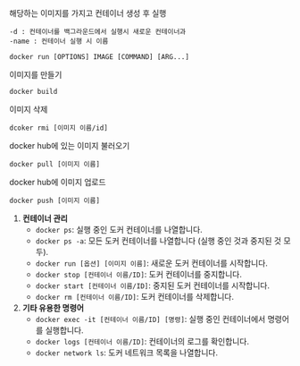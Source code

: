 

해당하는 이미지를 가지고 컨테이너 생성 후 실행

	-d : 컨테이너를 백그라운드에서 실행시 새로운 컨테이너과 
	-name : 컨테이너 실행 시 이름

```
docker run [OPTIONS] IMAGE [COMMAND] [ARG...]
```

이미지를 만들기

```
docker build
```


이미지 삭제

```
dcoker rmi [이미지 이름/id]
```

docker hub에 있는 이미지 불러오기

```
docker pull [이미지 이름]
```

docker hub에 이미지 업로드

```
docker push [이미지 이름]
```


1. **컨테이너 관리**
    - `docker ps`: 실행 중인 도커 컨테이너를 나열합니다.
    - `docker ps -a`: 모든 도커 컨테이너를 나열합니다 (실행 중인 것과 중지된 것 모두).
    - `docker run [옵션] [이미지 이름]`: 새로운 도커 컨테이너를 시작합니다.
    - `docker stop [컨테이너 이름/ID]`: 도커 컨테이너를 중지합니다.
    - `docker start [컨테이너 이름/ID]`: 중지된 도커 컨테이너를 시작합니다.
    - `docker rm [컨테이너 이름/ID]`: 도커 컨테이너를 삭제합니다.
2. **기타 유용한 명령어**
    - `docker exec -it [컨테이너 이름/ID] [명령]`: 실행 중인 컨테이너에서 명령어를 실행합니다.
    - `docker logs [컨테이너 이름/ID]`: 컨테이너의 로그를 확인합니다.
    - `docker network ls`: 도커 네트워크 목록을 나열합니다.